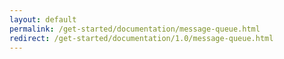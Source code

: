 ```yaml
---
layout: default
permalink: /get-started/documentation/message-queue.html
redirect: /get-started/documentation/1.0/message-queue.html
---
```

